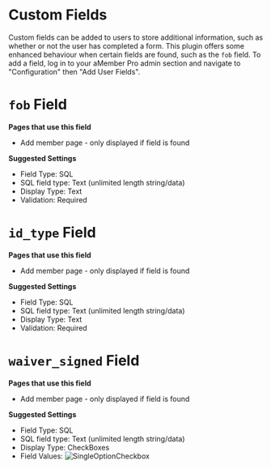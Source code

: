 # Custom Fields

Custom fields can be added to users to store additional information, such as whether or not the user has completed a form. This plugin
offers some enhanced behaviour when certain fields are found, such as the `fob` field. To add a field, log in to your aMember Pro admin
section and navigate to "Configuration" then "Add User Fields".

# `fob` Field

**Pages that use this field**

* Add member page - only displayed if field is found

**Suggested Settings**

* Field Type: SQL
* SQL field type: Text (unlimited length string/data)
* Display Type: Text
* Validation: Required

# `id_type` Field

**Pages that use this field**

* Add member page - only displayed if field is found

**Suggested Settings**

* Field Type: SQL
* SQL field type: Text (unlimited length string/data)
* Display Type: Text
* Validation: Required

# `waiver_signed` Field

**Pages that use this field**

* Add member page - only displayed if field is found

**Suggested Settings**

* Field Type: SQL
* SQL field type: Text (unlimited length string/data)
* Display Type: CheckBoxes
* Field Values: 
    ![SingleOptionCheckbox](http://i.imgur.com/gvPysGC.png)

